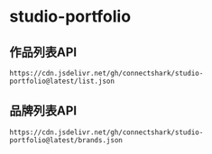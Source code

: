 # studio-portfolio

## 作品列表API
```
https://cdn.jsdelivr.net/gh/connectshark/studio-portfolio@latest/list.json
```

## 品牌列表API
```
https://cdn.jsdelivr.net/gh/connectshark/studio-portfolio@latest/brands.json
```